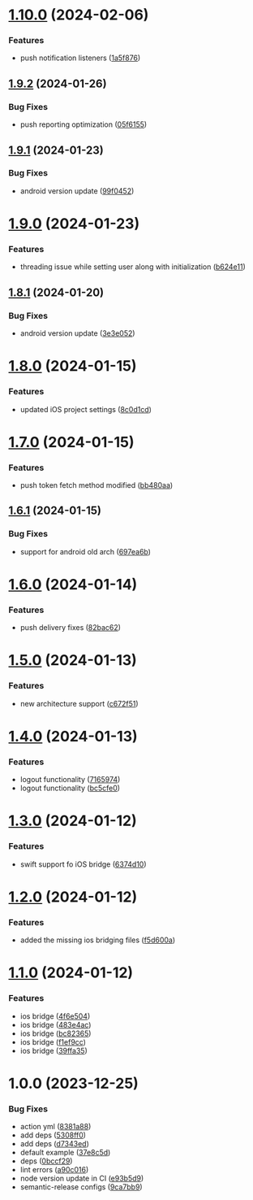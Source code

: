 # [1.10.0](https://github.com/castledio/castled-react-native-sdk/compare/v1.9.2...v1.10.0) (2024-02-06)


### Features

* push notification listeners ([1a5f876](https://github.com/castledio/castled-react-native-sdk/commit/1a5f876335173f665a325a68ff05fd779c84ffbf))

## [1.9.2](https://github.com/castledio/castled-react-native-sdk/compare/v1.9.1...v1.9.2) (2024-01-26)


### Bug Fixes

* push reporting optimization ([05f6155](https://github.com/castledio/castled-react-native-sdk/commit/05f6155a387bc92b985613b52577a5973de0410a))

## [1.9.1](https://github.com/castledio/castled-react-native-sdk/compare/v1.9.0...v1.9.1) (2024-01-23)


### Bug Fixes

* android version update ([99f0452](https://github.com/castledio/castled-react-native-sdk/commit/99f045291ebd18dac457ab50e3a1f3c426588d5c))

# [1.9.0](https://github.com/castledio/castled-react-native-sdk/compare/v1.8.1...v1.9.0) (2024-01-23)


### Features

* threading issue while setting user along with initialization ([b624e11](https://github.com/castledio/castled-react-native-sdk/commit/b624e1185b0f74ba7af037f4ca5dd2ca0756b043))

## [1.8.1](https://github.com/castledio/castled-react-native-sdk/compare/v1.8.0...v1.8.1) (2024-01-20)


### Bug Fixes

* android version update ([3e3e052](https://github.com/castledio/castled-react-native-sdk/commit/3e3e0521a4b089328febc6439390892fc5d7bd63))

# [1.8.0](https://github.com/castledio/castled-react-native-sdk/compare/v1.7.0...v1.8.0) (2024-01-15)


### Features

* updated iOS project settings ([8c0d1cd](https://github.com/castledio/castled-react-native-sdk/commit/8c0d1cd19a19fd1f9087984d24347487518b5b00))

# [1.7.0](https://github.com/castledio/castled-react-native-sdk/compare/v1.6.1...v1.7.0) (2024-01-15)


### Features

* push token fetch method modified ([bb480aa](https://github.com/castledio/castled-react-native-sdk/commit/bb480aaf30297ee1b7a4939bd5eb8591e416867b))

## [1.6.1](https://github.com/castledio/castled-react-native-sdk/compare/v1.6.0...v1.6.1) (2024-01-15)


### Bug Fixes

* support for android old arch ([697ea6b](https://github.com/castledio/castled-react-native-sdk/commit/697ea6bb7b4a10e7d1e83c0568d7f5ce2bf0830c))

# [1.6.0](https://github.com/castledio/castled-react-native-sdk/compare/v1.5.0...v1.6.0) (2024-01-14)


### Features

* push delivery fixes ([82bac62](https://github.com/castledio/castled-react-native-sdk/commit/82bac62470af7f4069e93a5152faf03cb4029cf5))

# [1.5.0](https://github.com/castledio/castled-react-native-sdk/compare/v1.4.0...v1.5.0) (2024-01-13)


### Features

* new architecture support ([c672f51](https://github.com/castledio/castled-react-native-sdk/commit/c672f51e10e1089e57859189b0d8fcd2f3b1771f))

# [1.4.0](https://github.com/castledio/castled-react-native-sdk/compare/v1.3.0...v1.4.0) (2024-01-13)


### Features

* logout functionality ([7165974](https://github.com/castledio/castled-react-native-sdk/commit/716597418e9a1e414a1040fc68147c54cc557070))
* logout functionality ([bc5cfe0](https://github.com/castledio/castled-react-native-sdk/commit/bc5cfe0af26b6f9e7ff37b857f583856a7c78794))

# [1.3.0](https://github.com/castledio/castled-react-native-sdk/compare/v1.2.0...v1.3.0) (2024-01-12)


### Features

* swift support fo iOS bridge ([6374d10](https://github.com/castledio/castled-react-native-sdk/commit/6374d109a565906d7c9426e167b4ffc50fa4ce3e))

# [1.2.0](https://github.com/castledio/castled-react-native-sdk/compare/v1.1.0...v1.2.0) (2024-01-12)


### Features

* added the missing ios bridging files ([f5d600a](https://github.com/castledio/castled-react-native-sdk/commit/f5d600a816985ac9cb68998f742708ce1a2852dd))

# [1.1.0](https://github.com/castledio/castled-react-native-sdk/compare/v1.0.0...v1.1.0) (2024-01-12)


### Features

* ios bridge ([4f6e504](https://github.com/castledio/castled-react-native-sdk/commit/4f6e5049aee422d0b721dfe17c3a58bfa32b4ecf))
* ios bridge ([483e4ac](https://github.com/castledio/castled-react-native-sdk/commit/483e4ac9b88a065a000a429f08a82cb828bd76f7))
* ios bridge ([bc82365](https://github.com/castledio/castled-react-native-sdk/commit/bc823657b3f33ee6b4aee87f39cf680c474646b8))
* ios bridge ([f1ef9cc](https://github.com/castledio/castled-react-native-sdk/commit/f1ef9cc2a5fbac1e2671bd66e696fa13c2c3b753))
* ios bridge ([39ffa35](https://github.com/castledio/castled-react-native-sdk/commit/39ffa354147b8961d8902dd0e28e88a37dad4b1a))

# 1.0.0 (2023-12-25)


### Bug Fixes

* action yml ([8381a88](https://github.com/castledio/castled-react-native-sdk/commit/8381a8830488806c3e92549cb9c3891d34f9c0f9))
* add deps ([5308ff0](https://github.com/castledio/castled-react-native-sdk/commit/5308ff0f114632b0a022ca8ee497a7077e12730c))
* add deps ([d7343ed](https://github.com/castledio/castled-react-native-sdk/commit/d7343edb68fc36d6e79382b184e16fae6f8420a9))
* default example ([37e8c5d](https://github.com/castledio/castled-react-native-sdk/commit/37e8c5dbd6d2c0b8d8c20ebb53a94dfe36253036))
* deps ([0bccf29](https://github.com/castledio/castled-react-native-sdk/commit/0bccf2966ecb7572fbd4ededab814ad3d26f4302))
* lint errors ([a90c016](https://github.com/castledio/castled-react-native-sdk/commit/a90c016c1651c150a8a080efe2f195250fbde272))
* node version update in CI ([e93b5d9](https://github.com/castledio/castled-react-native-sdk/commit/e93b5d9e751051e5df8dc4c221ac629c04db8fb0))
* semantic-release configs ([9ca7bb9](https://github.com/castledio/castled-react-native-sdk/commit/9ca7bb90f85f5ad7cb43841a9a029801344efd63))
